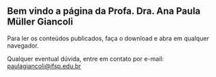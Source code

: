 ## Bem vindo a página da Profa. Dra. Ana Paula Müller Giancoli

Para ler os conteúdos publicados, faça o download e abra em qualquer navegador.

Qualquer eventual dúvida, entre em contato por e-mail: paulagiancoli@ifsp.edu.br
